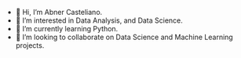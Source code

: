 - 👋 Hi, I’m Abner Casteliano.
- 👀 I’m interested in Data Analysis, and Data Science.
- 🌱 I’m currently learning Python.
- 💞️ I’m looking to collaborate on Data Science and Machine Learning projects.

<!---
abnercasteliano/abnercasteliano is a ✨ special ✨ repository because its `README.md` (this file) appears on your GitHub profile.
You can click the Preview link to take a look at your changes.
--->
